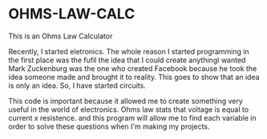 # OHMS-LAW-CALC
This is an Ohms Law Calculator


Recently, I started eletronics. The whole reason I started programming in the first place was the fufil the idea that I could create anythingI wanted 
Mark Zuckenburg was the one who created Facebook because he took the idea someone made and brought it to reality. This goes to show that an idea is only
an idea. So, I have started circuits. 

This code is important because it allowed me to create something very useful in the world of electronics. Ohms law stats that voltage is equal to current x resistence. 
and this program will allow me to find each variable in order to solve these questions when I'm making my projects. 
